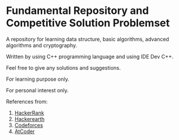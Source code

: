 # Fundamental Repository and Competitive Solution Problemset
A repository for learning data structure, basic algorithms, advanced algorithms and cryptography.

Written by using C++ programming language and using IDE Dev C++.

Feel free to give any solutions and suggestions.

For learning purpose only.

For personal interest only.

References from:
1. [HackerRank](http://hackerrank.com/)
1. [Hackerearth](http://hackerearth.com/)
1. [Codeforces](http://codeforces.com)
1. [AtCoder](http://atocder.jp)
